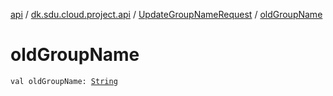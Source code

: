 [api](../../index.md) / [dk.sdu.cloud.project.api](../index.md) / [UpdateGroupNameRequest](index.md) / [oldGroupName](./old-group-name.md)

# oldGroupName

`val oldGroupName: `[`String`](https://kotlinlang.org/api/latest/jvm/stdlib/kotlin/-string/index.html)